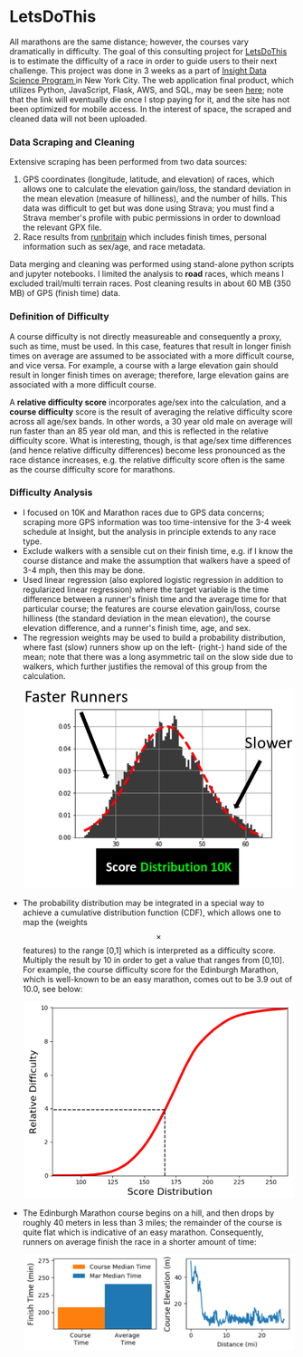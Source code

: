 # LetsDoThis
All marathons are the same distance; however, the courses vary dramatically in difficulty. The goal of this consulting project for <a href="https://www.letsdothis.com/">LetsDoThis</a> is to estimate the difficulty of a race in order to guide users to their next challenge. This project was done in 3 weeks as a part of <a href="https://www.insightdatascience.com">Insight Data Science Program </a> in New York City. The web application final product, which utilizes Python, JavaScript, Flask, AWS, and SQL, may be seen <a href="http://racedifficultyindex.com/">here</a>; note that the link will eventually die once I stop paying for it, and the site has not been optimized for mobile access. In the interest of space, the scraped and cleaned data will not been uploaded.

### Data Scraping and Cleaning
Extensive scraping has been performed from two data sources:
1. GPS coordinates (longitude, latitude, and elevation) of races, which allows one to calculate the elevation gain/loss, the standard deviation in the mean elevation (measure of hilliness), and the number of hills. This data was difficult to get but was done using Strava; you must find a Strava member's profile with pubic permissions in order to download the relevant GPX file.
2. Race results from <a href="https://www.runbritainrankings.com/">runbritain</a> which includes finish times, personal information such as sex/age, and race metadata.

Data merging and cleaning was performed using stand-alone python scripts and jupyter notebooks. I limited the analysis to **road** races, which means I excluded trail/multi terrain races. Post cleaning results in about 60 MB (350 MB) of GPS (finish time) data.

### Definition of Difficulty 
A course difficulty is not directly measureable and consequently a proxy, such as time, must be used. In this case, features that result in longer finish times on average are assumed to be associated with a more difficult course, and vice versa. For example, a course with a large elevation gain should result in longer finish times on average; therefore, large elevation gains are associated with a more difficult course.

A **relative difficulty score** incorporates age/sex into the calculation, and a **course difficulty** score is the result of averaging the relative difficulty score across all age/sex bands. In other words, a 30 year old male on average will run faster than an 85 year old man, and this is reflected in the relative difficulty score. What is interesting, though, is that age/sex time differences (and hence relative difficulty differences) become less pronounced as the race distance increases, e.g. the relative difficulty score often is the same as the course difficulty score for marathons. 

### Difficulty Analysis 
* I focused on 10K and Marathon races due to GPS data concerns; scraping more GPS information was too time-intensive for the 3-4 week schedule at Insight, but the analysis in principle extends to any race type.
* Exclude walkers with a sensible cut on their finish time, e.g. if I know the course distance and make the assumption that walkers have a speed of 3-4 mph, then this may be done.
* Used linear regression (also explored logistic regression in addition to regularized linear regression) where the target variable is the time difference between a runner's finish time and the average time for that particular course; the features are course elevation gain/loss, course hilliness (the standard deviation in the mean elevation), the course elevation difference, and a runner's finish time, age, and sex. 
* The regression weights may be used to build a probability distribution, where fast (slow) runners show up on the left- (right-) hand side of the mean; note that there was a long asymmetric tail on the slow side due to walkers, which further justifies the removal of this group from the calculation. <p></p>
![Screenshot](images/10k_dist.png) <p></p>
* The probability distribution may be integrated in a special way to achieve a cumulative distribution function (CDF), which allows one to map the (weights $$\times$$ features) to the range [0,1] which is interpreted as a difficulty score. Multiply the result by 10 in order to get a value that ranges from [0,10]. For example, the course difficulty score for the Edinburgh Marathon, which is well-known to be an easy marathon, comes out to be 3.9 out of 10.0, see below:<p></p>
![Screenshot](images/CDF.png)<p></p>
* The Edinburgh Marathon course begins on a hill, and then drops by roughly 40 meters in less than 3 miles; the remainder of the course is quite flat which is indicative of an easy marathon. Consequently, runners on average finish the race in a shorter amount of time:<p></p>
![Screenshot](images/edinburgh.png)<p></p>

